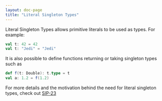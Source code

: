```yaml
---
layout: doc-page
title: "Literal Singleton Types"
---
```


Literal Singleton Types allows primitive literals to be used as types. For example:

```scala
val t: 42 = 42
val t: "Jedi" = "Jedi"
```

It is also possible to define functions returning or taking singleton types such as

```scala
def f(t: Double): t.type = t
val a: 1.2 = f(1.2)
```

For more details and the motivation behind the need for literal singleton types, check out [SIP-23](http://docs.scala-lang.org/sips/pending/42.type.html)
